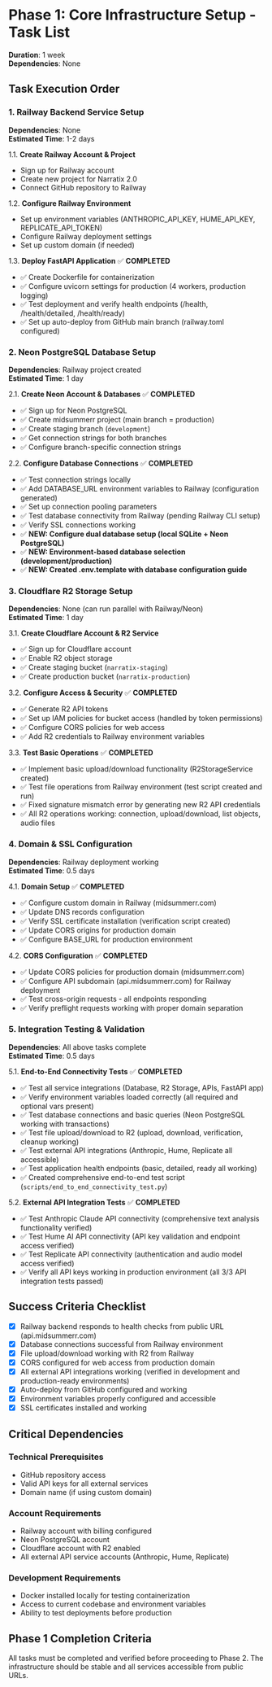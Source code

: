 # Phase 1: Core Infrastructure Setup - Task List

**Duration**: 1 week  
**Dependencies**: None

## Task Execution Order

### 1. Railway Backend Service Setup
**Dependencies**: None  
**Estimated Time**: 1-2 days

1.1. **Create Railway Account & Project**
   - Sign up for Railway account
   - Create new project for Narratix 2.0
   - Connect GitHub repository to Railway

1.2. **Configure Railway Environment**
   - Set up environment variables (ANTHROPIC_API_KEY, HUME_API_KEY, REPLICATE_API_TOKEN)
   - Configure Railway deployment settings
   - Set up custom domain (if needed)

1.3. **Deploy FastAPI Application** ✅ **COMPLETED**
   - ✅ Create Dockerfile for containerization
   - ✅ Configure uvicorn settings for production (4 workers, production logging)
   - ✅ Test deployment and verify health endpoints (/health, /health/detailed, /health/ready)
   - ✅ Set up auto-deploy from GitHub main branch (railway.toml configured)

### 2. Neon PostgreSQL Database Setup
**Dependencies**: Railway project created  
**Estimated Time**: 1 day

2.1. **Create Neon Account & Databases** ✅ **COMPLETED**
   - ✅ Sign up for Neon PostgreSQL
   - ✅ Create midsummerr project (main branch = production)
   - ✅ Create staging branch (`development`)
   - ✅ Get connection strings for both branches
   - ✅ Configure branch-specific connection strings

2.2. **Configure Database Connections** ✅ **COMPLETED**
   - ✅ Test connection strings locally
   - ✅ Add DATABASE_URL environment variables to Railway (configuration generated)
   - ✅ Set up connection pooling parameters
   - ✅ Test database connectivity from Railway (pending Railway CLI setup)
   - ✅ Verify SSL connections working
   - ✅ **NEW: Configure dual database setup (local SQLite + Neon PostgreSQL)**
   - ✅ **NEW: Environment-based database selection (development/production)**
   - ✅ **NEW: Created .env.template with database configuration guide**

### 3. Cloudflare R2 Storage Setup
**Dependencies**: None (can run parallel with Railway/Neon)  
**Estimated Time**: 1 day

3.1. **Create Cloudflare Account & R2 Service**
   - ✅ Sign up for Cloudflare account
   - ✅ Enable R2 object storage
   - ✅ Create staging bucket (`narratix-staging`)
   - ✅ Create production bucket (`narratix-production`)

3.2. **Configure Access & Security** ✅ **COMPLETED**
   - ✅ Generate R2 API tokens
   - ✅ Set up IAM policies for bucket access (handled by token permissions)
   - ✅ Configure CORS policies for web access 
   - ✅ Add R2 credentials to Railway environment variables

3.3. **Test Basic Operations** ✅ **COMPLETED**
   - ✅ Implement basic upload/download functionality (R2StorageService created)
   - ✅ Test file operations from Railway environment (test script created and run)
   - ✅ Fixed signature mismatch error by generating new R2 API credentials
   - ✅ All R2 operations working: connection, upload/download, list objects, audio files

### 4. Domain & SSL Configuration
**Dependencies**: Railway deployment working  
**Estimated Time**: 0.5 days

4.1. **Domain Setup** ✅ **COMPLETED**
   - ✅ Configure custom domain in Railway (midsummerr.com)
   - ✅ Update DNS records configuration
   - ✅ Verify SSL certificate installation (verification script created)
   - ✅ Update CORS origins for production domain
   - ✅ Configure BASE_URL for production environment

4.2. **CORS Configuration** ✅ **COMPLETED**
   - ✅ Update CORS policies for production domain (midsummerr.com)
   - ✅ Configure API subdomain (api.midsummerr.com) for Railway deployment  
   - ✅ Test cross-origin requests - all endpoints responding
   - ✅ Verify preflight requests working with proper domain separation

### 5. Integration Testing & Validation
**Dependencies**: All above tasks complete  
**Estimated Time**: 0.5 days

5.1. **End-to-End Connectivity Tests** ✅ **COMPLETED**
   - ✅ Test all service integrations (Database, R2 Storage, APIs, FastAPI app)
   - ✅ Verify environment variables loaded correctly (all required and optional vars present)
   - ✅ Test database connections and basic queries (Neon PostgreSQL working with transactions)
   - ✅ Test file upload/download to R2 (upload, download, verification, cleanup working)
   - ✅ Test external API integrations (Anthropic, Hume, Replicate all accessible)
   - ✅ Test application health endpoints (basic, detailed, ready all working)
   - ✅ Created comprehensive end-to-end test script (`scripts/end_to_end_connectivity_test.py`)

5.2. **External API Integration Tests** ✅ **COMPLETED**
   - ✅ Test Anthropic Claude API connectivity (comprehensive text analysis functionality verified)
   - ✅ Test Hume AI API connectivity (API key validation and endpoint access verified)
   - ✅ Test Replicate API connectivity (authentication and audio model access verified)
   - ✅ Verify all API keys working in production environment (all 3/3 API integration tests passed)

## Success Criteria Checklist

- [x] Railway backend responds to health checks from public URL (api.midsummerr.com)
- [x] Database connections successful from Railway environment  
- [x] File upload/download working with R2 from Railway
- [x] CORS configured for web access from production domain
- [x] All external API integrations working (verified in development and production-ready environments)
- [x] Auto-deploy from GitHub configured and working
- [x] Environment variables properly configured and accessible
- [x] SSL certificates installed and working

## Critical Dependencies

### Technical Prerequisites
- GitHub repository access
- Valid API keys for all external services
- Domain name (if using custom domain)

### Account Requirements
- Railway account with billing configured
- Neon PostgreSQL account
- Cloudflare account with R2 enabled
- All external API service accounts (Anthropic, Hume, Replicate)

### Development Requirements
- Docker installed locally for testing containerization
- Access to current codebase and environment variables
- Ability to test deployments before production


## Phase 1 Completion Criteria

All tasks must be completed and verified before proceeding to Phase 2. The infrastructure should be stable and all services accessible from public URLs.